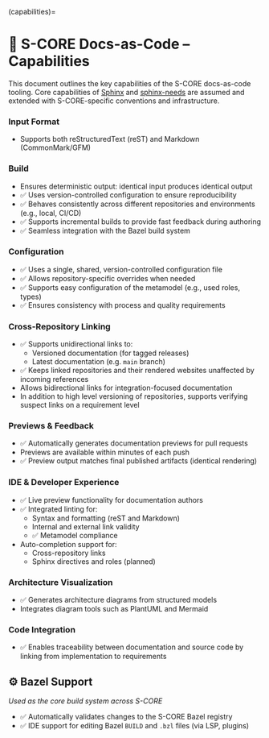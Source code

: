 (capabilities)=

# 📘 S-CORE Docs-as-Code – Capabilities

This document outlines the key capabilities of the S-CORE docs-as-code tooling.
Core capabilities of [Sphinx](https://www.sphinx-doc.org/) and [sphinx-needs](https://sphinx-needs.readthedocs.io/) are assumed and extended with S-CORE-specific conventions and infrastructure.

### Input Format

- Supports both reStructuredText (reST) and Markdown (CommonMark/GFM)

### Build

- Ensures deterministic output: identical input produces identical output
- ✅ Uses version-controlled configuration to ensure reproducibility
- ✅ Behaves consistently across different repositories and environments (e.g., local, CI/CD)
- ✅ Supports incremental builds to provide fast feedback during authoring
- ✅ Seamless integration with the Bazel build system

### Configuration

- ✅ Uses a single, shared, version-controlled configuration file
- ✅ Allows repository-specific overrides when needed
- ✅ Supports easy configuration of the metamodel (e.g., used roles, types)
- ✅ Ensures consistency with process and quality requirements



### Cross-Repository Linking

- ✅ Supports unidirectional links to:
  - Versioned documentation (for tagged releases)
  - Latest documentation (e.g. `main` branch)
- ✅ Keeps linked repositories and their rendered websites unaffected by incoming references
- Allows bidirectional links for integration-focused documentation
- In addition to high level versioning of repositories, supports verifying suspect links on a requirement level

### Previews & Feedback

- ✅ Automatically generates documentation previews for pull requests
- Previews are available within minutes of each push
- ✅ Preview output matches final published artifacts (identical rendering)

### IDE & Developer Experience

- ✅ Live preview functionality for documentation authors
- ✅ Integrated linting for:
  - Syntax and formatting (reST and Markdown)
  - Internal and external link validity
  - ✅ Metamodel compliance
- Auto-completion support for:
  - Cross-repository links
  - Sphinx directives and roles (planned)

### Architecture Visualization

- ✅ Generates architecture diagrams from structured models
- Integrates diagram tools such as PlantUML and Mermaid

### Code Integration

- ✅ Enables traceability between documentation and source code by linking from implementation to requirements


## ⚙️ Bazel Support
*Used as the core build system across S-CORE*

- ✅ Automatically validates changes to the S-CORE Bazel registry
- ✅ IDE support for editing Bazel `BUILD` and `.bzl` files (via LSP, plugins)

